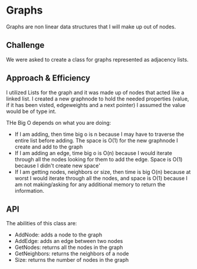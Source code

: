 # Graphs
Graphs are non linear data structures that I will make up out of nodes.
<!-- Short summary or background information -->

## Challenge
We were asked to create a class for graphs represented as adjacency lists. 


## Approach & Efficiency
I utilized Lists for the graph and it was made up of nodes that acted like a linked list.
I created a new graphnode to hold the needed properties (value, if it has been visted, edgeweights and a next pointer)
I assumed the value would be of type int.

THe Big O depends on what you are doing:
- If I am adding, then time big o is n because I may have to traverse the entire list before adding. The space is O(1) for the new graphnode I create and add to the graph
- If I am adding an edge, time big o is O(n) because I would iterate through all the nodes looking for them to add the edge. Space is O(1) because I didn't create new space'
- If I am getting nodes, neighbors or size, then time is big O(n) because at worst I would iterate through all the nodes, and space is O(1) because I am not making/asking for any additional memory to return the information.

## API
The abilities of this class are: 
- AddNode: adds a node to the graph
- AddEdge: adds an edge between two nodes
- GetNodes: returns all the nodes in the graph
- GetNeighbors: returns the neighbors of a node
- Size: returns the number of nodes in the graph

